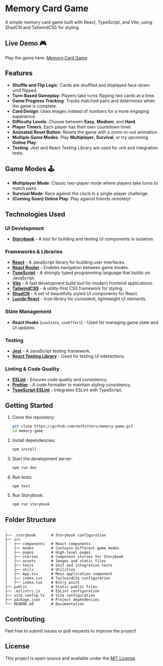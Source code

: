 # Memory Card Game

A simple memory card game built with React, TypeScript, and Vite, using ShadCN and TailwindCSS for styling.

## Live Demo 🎮

Play the game here: [Memory Card Game](https://nethitters.github.io/memory-game/)

## Features

- **Shuffle and Flip Logic**: Cards are shuffled and displayed face-down until flipped.
- **Turn-Based Gameplay**: Players take turns flipping two cards at a time.
- **Game Progress Tracking**: Tracks matched pairs and determines when the game is complete.
- **Card Design**: Uses images instead of numbers for a more engaging experience.
- **Difficulty Levels**: Choose between **Easy**, **Medium**, and **Hard**.
- **Player Timers**: Each player has their own countdown timer.
- **Animated Reset Button**: Resets the game with a zoom-in-out animation.
- **Multiple Game Modes**: Play **Multiplayer**, **Survival**, or try upcoming **Online Play**.
- **Testing**: Jest and React Testing Library are used for unit and integration tests.

## Game Modes 🕹️

- **Multiplayer Mode**: Classic two-player mode where players take turns to match pairs.
- **Survival Mode**: Race against the clock in a single-player challenge.
- **(Coming Soon) Online Play**: Play against friends remotely!

## Technologies Used

### UI Development

- **[Storybook](https://storybook.js.org/)** - A tool for building and testing UI components in isolation.

### Frameworks & Libraries

- **[React](https://react.dev/)** - A JavaScript library for building user interfaces.
- **[React Router](https://reactrouter.com/)** - Enables navigation between game modes.
- **[TypeScript](https://www.typescriptlang.org/)** - A strongly typed programming language that builds on JavaScript.
- **[Vite](https://vitejs.dev/)** - A fast development build tool for modern frontend applications.
- **[TailwindCSS](https://tailwindcss.com/)** - A utility-first CSS framework for styling.
- **[ShadCN](https://ui.shadcn.com/)** - A set of beautifully styled UI components for React.
- **[Lucide React](https://www.npmjs.com/package/lucide-react)** - Icon library for consistent, lightweight UI elements.

### State Management

- **React Hooks** (`useState`, `useEffect`) - Used for managing game state and UI updates.

### Testing

- **[Jest](https://jestjs.io/)** - A JavaScript testing framework.
- **[React Testing Library](https://testing-library.com/docs/react-testing-library/intro/)** - Used for testing UI interactions.

### Linting & Code Quality

- **[ESLint](https://eslint.org/)** - Ensures code quality and consistency.
- **[Prettier](https://prettier.io/)** - A code formatter to maintain styling consistency.
- **[TypeScript ESLint](https://typescript-eslint.io/)** - Integrates ESLint with TypeScript.

## Getting Started

1. Clone the repository:
   ```sh
   git clone https://github.com/nethitters/memory-game.git
   cd memory-game
   ```
2. Install dependencies:
   ```sh
   npm install
   ```
3. Start the development server:
   ```sh
   npm run dev
   ```
4. Run tests:
   ```sh
   npm test
   ```
5. Run Storybook:
   ```sh
   npm run storybook
   ```

## Folder Structure

```
.
├── .storybook       # Storybook configuration
├── src
│   ├── components   # React components
│   ├── modes        # Contains different game modes
│   ├── pages        # High-level pages
│   ├── stories      # Component stories for Storybook
│   ├── assets       # Images and static files
│   ├── tests        # Unit and integration tests
│   ├── utils        # Utilities
│   ├── App.tsx      # Main application component
│   ├── index.css    # TailwindCSS configuration
│   ├── index.tsx    # Entry point
├── public           # Static public files
├── .eslintrc.js     # ESLint configuration
├── vite.config.ts   # Vite configuration
├── package.json     # Project dependencies
└── README.md        # Documentation
```

## Contributing

Feel free to submit issues or pull requests to improve the project!

## License

This project is open-source and available under the [MIT License](LICENSE).
